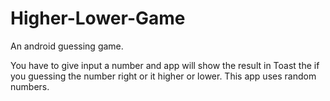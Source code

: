 # Higher-Lower-Game
An android guessing game.

You have to give input a number and app will show the result in Toast the if you guessing the number right or it higher or lower.
This app uses random numbers.
